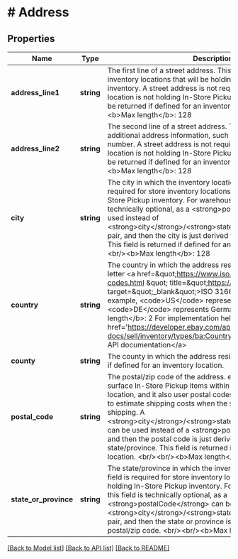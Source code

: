 # # Address

## Properties

Name | Type | Description | Notes
------------ | ------------- | ------------- | -------------
**address_line1** | **string** | The first line of a street address. This field is required for store inventory locations that will be holding In-Store Pickup inventory. A street address is not required if the inventory location is not holding In-Store Pickup Inventory. This field will be returned if defined for an inventory location. &lt;br/&gt;&lt;br/&gt;&lt;b&gt;Max length&lt;/b&gt;: 128 | [optional]
**address_line2** | **string** | The second line of a street address. This field can be used for additional address information, such as a suite or apartment number. A street address is not required if the inventory location is not holding In-Store Pickup Inventory. This field will be returned if defined for an inventory location. &lt;br/&gt;&lt;br/&gt;&lt;b&gt;Max length&lt;/b&gt;: 128 | [optional]
**city** | **string** | The city in which the inventory location resides. This field is required for store inventory locations that will be holding In-Store Pickup inventory. For warehouse locations, this field is technically optional, as a &lt;strong&gt;postalCode&lt;/strong&gt; can be used instead of  &lt;strong&gt;city&lt;/strong&gt;/&lt;strong&gt;stateOrProvince&lt;/strong&gt; pair, and then the city is just derived from this postal/zip code. This field is returned if defined for an inventory location. &lt;br/&gt;&lt;br/&gt;&lt;b&gt;Max length&lt;/b&gt;: 128 | [optional]
**country** | **string** | The country in which the address resides, represented as two-letter &lt;a href&#x3D;\&quot;https://www.iso.org/iso-3166-country-codes.html \&quot; title&#x3D;\&quot;https://www.iso.org \&quot; target&#x3D;\&quot;_blank\&quot;&gt;ISO 3166&lt;/a&gt; country code. For example, &lt;code&gt;US&lt;/code&gt; represents the United States, and &lt;code&gt;DE&lt;/code&gt; represents Germany. &lt;br/&gt;&lt;br/&gt;&lt;b&gt;Max length&lt;/b&gt;: 2 For implementation help, refer to &lt;a href&#x3D;&#39;https://developer.ebay.com/api-docs/sell/inventory/types/ba:CountryCodeEnum&#39;&gt;eBay API documentation&lt;/a&gt; | [optional]
**county** | **string** | The county in which the address resides. This field is returned if defined for an inventory location. | [optional]
**postal_code** | **string** | The postal/zip code of the address. eBay uses postal codes to surface In-Store Pickup items within the vicinity of a buyer&#39;s location, and it also user postal codes (origin and destination) to estimate shipping costs when the seller uses calculated shipping. A &lt;strong&gt;city&lt;/strong&gt;/&lt;strong&gt;stateOrProvince&lt;/strong&gt; pair can be used instead of a &lt;strong&gt;postalCode&lt;/strong&gt; value, and then the postal code is just derived from the city and state/province. This field is returned if defined for an inventory location. &lt;br/&gt;&lt;br/&gt;&lt;b&gt;Max length&lt;/b&gt;: 16 | [optional]
**state_or_province** | **string** | The state/province in which the inventory location resides. This field is required for store inventory locations that will be holding In-Store Pickup inventory. For warehouse locations, this field is technically optional, as a &lt;strong&gt;postalCode&lt;/strong&gt; can be used instead of &lt;strong&gt;city&lt;/strong&gt;/&lt;strong&gt;stateOrProvince&lt;/strong&gt; pair, and then the state or province is just derived from this postal/zip code. &lt;br/&gt;&lt;br/&gt;&lt;b&gt;Max length&lt;/b&gt;: 128 | [optional]

[[Back to Model list]](../../README.md#models) [[Back to API list]](../../README.md#endpoints) [[Back to README]](../../README.md)
